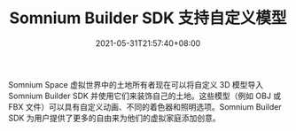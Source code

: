 ﻿---
title: "Somnium Builder SDK 支持自定义模型"
date: 2021-05-31T21:57:40+08:00
lastmod: 2021-05-31T16:45:40+08:00
draft: false
authors: ["Dorian"]
description: "Somnium Space 虚拟世界中的土地所有者现在可以将自定义 3D 模型导入 Somnium Builder SDK 并使用它们来装饰自己的土地。这些模型（例如 OBJ 或 FBX 文件）可以具有自定义动画、不同的着色器和照明选项。Somnium Builder SDK 为用户提供了更多的自由来为他们的虚拟家庭添加创意。"
featuredImage: "somnium-builder-sdk-supports-custom-models.png"
tags: ["Virtual World","虚拟世界","Play to Earn"]
categories: ["news"]
news: ["虚拟世界"]
weight: 
lightgallery: true
pinned: false
recommend: false
recommend1: false
---

Somnium Space 虚拟世界中的土地所有者现在可以将自定义 3D 模型导入 Somnium Builder SDK 并使用它们来装饰自己的土地。这些模型（例如 OBJ 或 FBX 文件）可以具有自定义动画、不同的着色器和照明选项。Somnium Builder SDK 为用户提供了更多的自由来为他们的虚拟家庭添加创意。

<!--more-->

